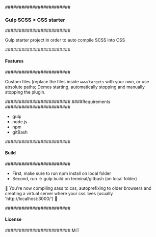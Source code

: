 ########################
### Gulp SCSS > CSS starter
########################

Gulp starter project in order to auto compile SCSS into CSS

########################
#### Features
########################

Custom files (replace the files inside `www/targets` with your own, or use absolute paths;
Demos starting, automatically stopping and manually stopping the plugin.

########################
####Requirements
########################

* gulp
* node.js
* npm
* gitBash

########################
#### Build
########################

* First, make sure to run npm install on local folder
* Second, run -> gulp build on terminal/gitbash (on local folder)

:tada:
You're now compiling sass to css, autoprefixing to older browsers and creating a virtual server where your css lives (usually 'http://localhost:3000/')
:tada:
 
########################
#### License
########################
MIT